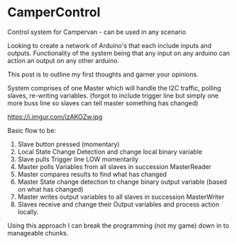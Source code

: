 # CamperControl
Control system for Campervan - can be used in any scenario

Looking to create a network of Arduino's that each include inputs and outputs. Functionality of the system being that any input on any arduino can action an output on any other arduino.

This post is to outline my first thoughts and garner your opinions.

System comprises of one Master which will handle the I2C traffic, polling slaves, re-writing variables.
(forgot to include trigger line but simply one more buss line so slaves can tell master something has changed)

https://i.imgur.com/izAKOZw.jpg

Basic flow to be:

1. Slave button pressed (momentary)
2. Local State Change Detection and change local binary variable 
3. Slave pulls Trigger line LOW momentarily
4. Master polls Variables from all slaves in succession MasterReader
5. Master compares results to find what has changed
6. Master State change detection to change binary output variable (based on what has changed)
7. Master writes output variables to all slaves in succession MasterWriter
8. Slaves receive and change their Output variables and process action locally.


Using this approach I can break the programming (not my game) down in to manageable chunks.
